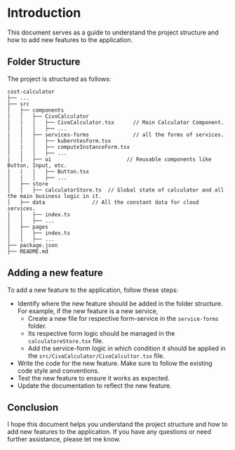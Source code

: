 
# Introduction
This document serves as a guide to understand the project structure and how to add new features to the application.

## Folder Structure
The project is structured as follows:

```code
cost-calculator
├── ...
├── src
│   ├── components
|   │   ├── CivoCalculator
│   |   │   ├── CivoCalculator.tsx      // Main Calculator Component.  
│   |   │   ├── ...  
|   │   ├── services-forms              // all the forms of services.
│   |   │   ├── kuberntesForm.tsx
│   |   │   ├── computeInstanceForm.tsx  
│   |   │   ├── ...
|   │   ├── ui                        // Reusable components like Button, Input, etc.
│   |   │   ├── Button.tsx  
│   |   │   ├── ...
│   ├── store
│   │   ├── calculatorStore.ts  // Global state of calculator and all the main business logic in it.
│   ├── data               // All the constant data for cloud services.
│   │   ├── index.ts
│   │   ├── ...
│   ├── pages
│   │   ├── index.ts
│   │   ├── ...
├── package.json
├── README.md
```

## Adding a new feature

To add a new feature to the application, follow these steps:

- Identify where the new feature should be added in the folder structure. For example, if the new feature is a new service,     
    - Create a new file for respective form-service in the `service-forms` folder. 
    - Its respective form logic should be managed in the `calculatoreStore.tsx` file. 
    - Add the service-form logic in which condition it should be applied in the `src/CivoCalculator/CivoCalcultor.tsx` file. 
- Write the code for the new feature. Make sure to follow the existing code style and conventions.
- Test the new feature to ensure it works as expected.
- Update the documentation to reflect the new feature.

## Conclusion
I hope this document helps you understand the project structure and how to add new features to the application. If you have any questions or need further assistance, please let me know.
